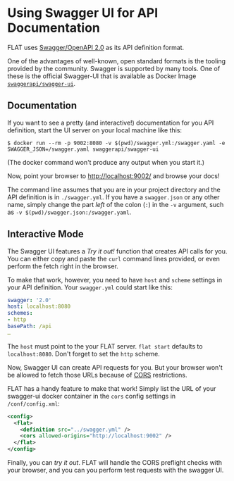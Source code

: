 
# Using Swagger UI for API Documentation

FLAT uses [Swagger/OpenAPI
2.0](https://swagger.io/docs/specification/2-0/basic-structure/) as its API
definition format.

One of the advantages of well-known, open standard formats is the tooling provided
by the community. Swagger is supported by many tools. One of these is the
official Swagger-UI that is available as Docker Image
[`swaggerapi/swagger-ui`](https://hub.docker.com/r/swaggerapi/swagger-ui/).

## Documentation

If you want to see a pretty (and interactive!) documentation for you API
definition, start the UI server on your local machine like this:

```shell
$ docker run --rm -p 9002:8080 -v $(pwd)/swagger.yml:/swagger.yaml -e SWAGGER_JSON=/swagger.yaml swaggerapi/swagger-ui
```

(The docker command won't produce any output when you start it.)

Now, point your browser to [http://localhost:9002/](http://localhost:9002/) and
browse your docs!

The command line assumes that you are in your project directory and the API
definition is in `./swagger.yml`. If you have a `swagger.json` or any other
name, simply change the part _left_ of the colon (`:`) in the `-v` argument,
such as `-v $(pwd)/swagger.json:/swagger.yaml`.


## Interactive Mode

The Swagger UI features a _Try it out!_ function that creates API calls for you. You can either copy and paste the `curl` command lines provided, or even perform the fetch right in the browser.

To make that work, however, you need to have `host` and `scheme` settings in your API definition. Your `swagger.yml` could start like this:

```yml
swagger: '2.0'
host: localhost:8080
schemes:
- http
basePath: /api
…
```

The `host` must point to the your FLAT server. `flat start` defaults to `localhost:8080`. Don't forget to set the `http` scheme.

Now, Swagger UI can create API requests for you. But your browser won't be allowed to fetch those URLs because of [CORS](https://developer.mozilla.org/docs/Web/HTTP/CORS) restrictions.

FLAT has a handy feature to make that work! Simply list the URL of your swagger-ui docker container in the `cors` config settings in `/conf/config.xml`:

```xml
<config>
  <flat>
    <definition src="../swagger.yml" />
    <cors allowed-origins="http://localhost:9002" />
  </flat>
</config>
```

Finally, you can _try it out_. FLAT will handle the CORS preflight checks with your browser, and you can you perform test requests with the swagger UI.
